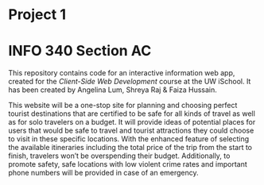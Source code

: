 # Project 1
# INFO 340 Section AC 

This repository contains code for an interactive information web app, created for the _Client-Side Web Development_ course at the UW iSchool.
It has been created by Angelina Lum, Shreya Raj & Faiza Hussain. 

This website will be a one-stop site for planning and choosing perfect tourist destinations that are certified to be safe for all kinds of travel as well as for solo travelers on a budget. It will provide ideas of potential places for users that would be safe to travel and tourist attractions they could choose to visit in these specific locations. With the enhanced feature of selecting the available itineraries including the total price of the trip from the start to finish, travelers won’t be overspending their budget. Additionally, to promote safety, safe locations with low violent crime rates and important phone numbers will be provided in case of an emergency. 


